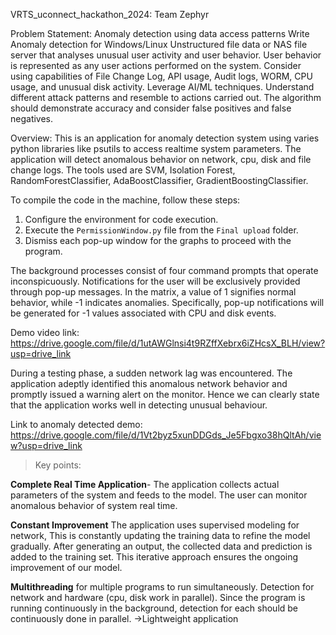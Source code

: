 VRTS_uconnect_hackathon_2024: Team Zephyr

Problem Statement: Anomaly detection using data access patterns Write Anomaly detection for Windows/Linux Unstructured file data or NAS file server that analyses unusual user activity and user behavior. User behavior is represented as any user actions performed on the system. Consider using capabilities of File Change Log, API usage, Audit logs, WORM, CPU usage, and unusual disk activity. Leverage AI/ML techniques. Understand different attack patterns and resemble to actions carried out. The algorithm should demonstrate accuracy and consider false positives and false negatives.

Overview:
This is an application for anomaly detection system using varies python libraries like psutils to access realtime system parameters. The application will detect anomalous behavior on network, cpu, disk and file change logs. The tools used are SVM, Isolation Forest, RandomForestClassifier, AdaBoostClassifier, GradientBoostingClassifier.



To compile the code in the machine, follow these steps:
1. Configure the environment for code execution.
2. Execute the `PermissionWindow.py` file from the `Final upload` folder.
3. Dismiss each pop-up window for the graphs to proceed with the program.
   
The background processes consist of four command prompts that operate inconspicuously. Notifications for the user will be exclusively provided through pop-up messages.
In the matrix, a value of 1 signifies normal behavior, while -1 indicates anomalies. Specifically, pop-up notifications will be generated for -1 values associated with CPU and disk events.

Demo video link: https://drive.google.com/file/d/1utAWGlnsi4t9RZffXebrx6iZHcsX_BLH/view?usp=drive_link 

During a testing phase, a sudden network lag was encountered. The application adeptly identified this anomalous network behavior and promptly issued a warning alert on the monitor. Hence we can clearly state that the application works well in detecting unusual behaviour.

Link to anomaly detected demo: 
https://drive.google.com/file/d/1Vt2byz5xunDDGds_Je5Fbgxo38hQltAh/view?usp=drive_link


> Key points:

**Complete Real Time Application**- The application collects actual parameters of the system and feeds to the model. The user can monitor anomalous behavior of system real time.

**Constant Improvement** The application uses supervised modeling for network, This is constantly updating the training data to refine the model gradually. After generating an output, the collected data and prediction is added to the training set. This iterative approach ensures the ongoing improvement of our model.

**Multithreading** for multiple programs to run simultaneously. Detection for network and hardware (cpu, disk work in parallel).
Since the program is running continuously in the background, detection for each should be continuously done in parallel. ->Lightweight application



